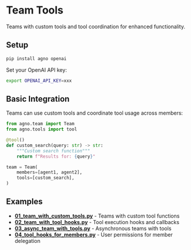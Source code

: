 # Team Tools

Teams with custom tools and tool coordination for enhanced functionality.

## Setup

```bash
pip install agno openai
```

Set your OpenAI API key:
```bash
export OPENAI_API_KEY=xxx
```

## Basic Integration

Teams can use custom tools and coordinate tool usage across members:

```python
from agno.team import Team
from agno.tools import tool

@tool()
def custom_search(query: str) -> str:
    """Custom search function"""
    return f"Results for: {query}"

team = Team(
    members=[agent1, agent2],
    tools=[custom_search],
)
```

## Examples

- **[01_team_with_custom_tools.py](./01_team_with_custom_tools.py)** - Teams with custom tool functions
- **[02_team_with_tool_hooks.py](./02_team_with_tool_hooks.py)** - Tool execution hooks and callbacks
- **[03_async_team_with_tools.py](./03_async_team_with_tools.py)** - Asynchronous teams with tools
- **[04_tool_hooks_for_members.py](./04_tool_hooks_for_members.py)** - User permissions for member delegation
